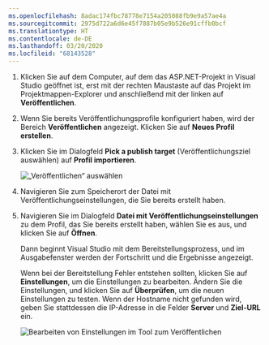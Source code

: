 ```yaml
---
ms.openlocfilehash: 8adac174fbc78778e7154a205088fb9e9a57ae4a
ms.sourcegitcommit: 2975d722a6d6e45f7887b05e9b526e91cffb0bcf
ms.translationtype: HT
ms.contentlocale: de-DE
ms.lasthandoff: 03/20/2020
ms.locfileid: "68143528"
---
```


1. Klicken Sie auf dem Computer, auf dem das ASP.NET-Projekt in Visual Studio geöffnet ist, erst mit der rechten Maustaste auf das Projekt im Projektmappen-Explorer und anschließend mit der linken auf **Veröffentlichen**.

1. Wenn Sie bereits Veröffentlichungsprofile konfiguriert haben, wird der Bereich **Veröffentlichen** angezeigt. Klicken Sie auf **Neues Profil erstellen**.

1. Klicken Sie im Dialogfeld **Pick a publish target** (Veröffentlichungsziel auswählen) auf **Profil importieren**.

    ![„Veröffentlichen“ auswählen](../../deployment/media/tutorial-publish-tool-import-profile.png)

1. Navigieren Sie zum Speicherort der Datei mit Veröffentlichungseinstellungen, die Sie bereits erstellt haben.

1. Navigieren Sie im Dialogfeld **Datei mit Veröffentlichungseinstellungen** zu dem Profil, das Sie bereits erstellt haben, wählen Sie es aus, und klicken Sie auf **Öffnen**.

    Dann beginnt Visual Studio mit dem Bereitstellungsprozess, und im Ausgabefenster werden der Fortschritt und die Ergebnisse angezeigt.

    Wenn bei der Bereitstellung Fehler entstehen sollten, klicken Sie auf **Einstellungen**, um die Einstellungen zu bearbeiten. Ändern Sie die Einstellungen, und klicken Sie auf **Überprüfen**, um die neuen Einstellungen zu testen. Wenn der Hostname nicht gefunden wird, geben Sie stattdessen die IP-Adresse in die Felder **Server** und **Ziel-URL** ein.

    ![Bearbeiten von Einstellungen im Tool zum Veröffentlichen](../../deployment/media/tutorial-configure-publish-settings-in-tool.png)
